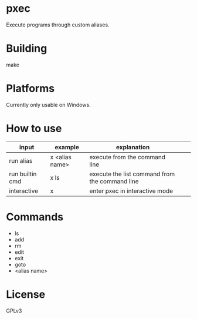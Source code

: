 # pxec
Execute programs through custom aliases.

# Building
make

# Platforms
Currently only usable on Windows.

# How to use
| input            | example          | explanation                                      |   |     |
|------------------|------------------|--------------------------------------------------|---|-----|
| run alias        | x \<alias name\> | execute <alias> from the command line            |   |     |
| run builtin cmd  | x ls             | execute the list command from the command line   |   |     |
| interactive      | x                | enter pxec in interactive mode                   |   |     |

# Commands
* ls
* add
* rm
* edit
* exit
* goto
* \<alias name\>

# License
GPLv3
